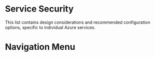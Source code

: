 # Service Security

This list contains design considerations and recommended configuration options, specific to individual Azure services.



# Navigation Menu
